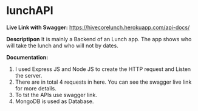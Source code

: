 # lunchAPI

<b>Live Link with Swagger:</b> https://hivecorelunch.herokuapp.com/api-docs/

<b>Descriptipon</b>
It is mainly a Backend of an Lunch app. The app shows who will take the lunch and who will not by dates. 

<b>Documentation:</b>
1. I used Express JS and Node JS to create the HTTP request and Listen the server. 
2. There are in total 4 requests in here. You can see the swagger live link for more details.
3. To tst the APIs use swagger link.
4. MongoDB is used as Database.


